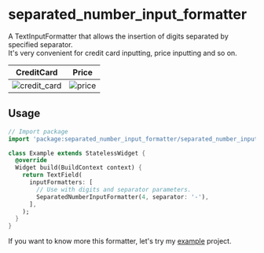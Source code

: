 # separated_number_input_formatter
A TextInputFormatter that allows the insertion of digits separated by specified separator.  
It's very convenient for credit card inputting, price inputting and so on.

|CreditCard|Price|
|-|-|
|![credit_card](https://user-images.githubusercontent.com/8244046/65843666-d2dab600-e36d-11e9-82b7-08b366b68383.png)|![price](https://user-images.githubusercontent.com/8244046/65843667-d2dab600-e36d-11e9-94df-90affe5418b8.png)|


## Usage

```dart
// Import package
import 'package:separated_number_input_formatter/separated_number_input_formatter.dart';

class Example extends StatelessWidget {
  @override
  Widget build(BuildContext context) {
    return TextField(
      inputFormatters: [
        // Use with digits and separator parameters.
        SeparatedNumberInputFormatter(4, separator: '-'),
      ],
    );
  }
}
```

If you want to know more this formatter, let's try my [example](https://github.com/kitoko552/separated_number_input_formatter/tree/master/example) project.
